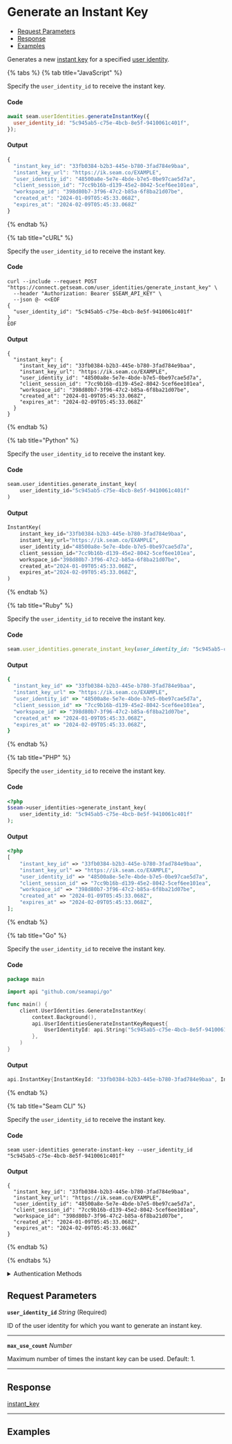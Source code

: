 # Generate an Instant Key

- [Request Parameters](./#request-parameters)
- [Response](./#response)
- [Examples](./#examples)

Generates a new [instant key](https://docs.seam.co/latest/capability-guides/mobile-access-in-development/instant-keys) for a specified [user identity](https://docs.seam.co/latest/capability-guides/mobile-access-in-development/managing-mobile-app-user-accounts-with-user-identities#what-is-a-user-identity).


{% tabs %}
{% tab title="JavaScript" %}

Specify the `user_identity_id` to receive the instant key.

#### Code

```javascript
await seam.userIdentities.generateInstantKey({
  user_identity_id: "5c945ab5-c75e-4bcb-8e5f-9410061c401f",
});
```

#### Output

```javascript
{
  "instant_key_id": "33fb0384-b2b3-445e-b780-3fad784e9baa",
  "instant_key_url": "https://ik.seam.co/EXAMPLE",
  "user_identity_id": "48500a8e-5e7e-4bde-b7e5-0be97cae5d7a",
  "client_session_id": "7cc9b16b-d139-45e2-8042-5cef6ee101ea",
  "workspace_id": "398d80b7-3f96-47c2-b85a-6f8ba21d07be",
  "created_at": "2024-01-09T05:45:33.068Z",
  "expires_at": "2024-02-09T05:45:33.068Z"
}
```
{% endtab %}

{% tab title="cURL" %}

Specify the `user_identity_id` to receive the instant key.

#### Code

```curl
curl --include --request POST "https://connect.getseam.com/user_identities/generate_instant_key" \
  --header "Authorization: Bearer $SEAM_API_KEY" \
  --json @- <<EOF
{
  "user_identity_id": "5c945ab5-c75e-4bcb-8e5f-9410061c401f"
}
EOF
```

#### Output

```curl
{
  "instant_key": {
    "instant_key_id": "33fb0384-b2b3-445e-b780-3fad784e9baa",
    "instant_key_url": "https://ik.seam.co/EXAMPLE",
    "user_identity_id": "48500a8e-5e7e-4bde-b7e5-0be97cae5d7a",
    "client_session_id": "7cc9b16b-d139-45e2-8042-5cef6ee101ea",
    "workspace_id": "398d80b7-3f96-47c2-b85a-6f8ba21d07be",
    "created_at": "2024-01-09T05:45:33.068Z",
    "expires_at": "2024-02-09T05:45:33.068Z"
  }
}
```
{% endtab %}

{% tab title="Python" %}

Specify the `user_identity_id` to receive the instant key.

#### Code

```python
seam.user_identities.generate_instant_key(
    user_identity_id="5c945ab5-c75e-4bcb-8e5f-9410061c401f"
)
```

#### Output

```python
InstantKey(
    instant_key_id="33fb0384-b2b3-445e-b780-3fad784e9baa",
    instant_key_url="https://ik.seam.co/EXAMPLE",
    user_identity_id="48500a8e-5e7e-4bde-b7e5-0be97cae5d7a",
    client_session_id="7cc9b16b-d139-45e2-8042-5cef6ee101ea",
    workspace_id="398d80b7-3f96-47c2-b85a-6f8ba21d07be",
    created_at="2024-01-09T05:45:33.068Z",
    expires_at="2024-02-09T05:45:33.068Z",
)
```
{% endtab %}

{% tab title="Ruby" %}

Specify the `user_identity_id` to receive the instant key.

#### Code

```ruby
seam.user_identities.generate_instant_key(user_identity_id: "5c945ab5-c75e-4bcb-8e5f-9410061c401f")
```

#### Output

```ruby
{
  "instant_key_id" => "33fb0384-b2b3-445e-b780-3fad784e9baa",
  "instant_key_url" => "https://ik.seam.co/EXAMPLE",
  "user_identity_id" => "48500a8e-5e7e-4bde-b7e5-0be97cae5d7a",
  "client_session_id" => "7cc9b16b-d139-45e2-8042-5cef6ee101ea",
  "workspace_id" => "398d80b7-3f96-47c2-b85a-6f8ba21d07be",
  "created_at" => "2024-01-09T05:45:33.068Z",
  "expires_at" => "2024-02-09T05:45:33.068Z",
}
```
{% endtab %}

{% tab title="PHP" %}

Specify the `user_identity_id` to receive the instant key.

#### Code

```php
<?php
$seam->user_identities->generate_instant_key(
    user_identity_id: "5c945ab5-c75e-4bcb-8e5f-9410061c401f"
);
```

#### Output

```php
<?php
[
    "instant_key_id" => "33fb0384-b2b3-445e-b780-3fad784e9baa",
    "instant_key_url" => "https://ik.seam.co/EXAMPLE",
    "user_identity_id" => "48500a8e-5e7e-4bde-b7e5-0be97cae5d7a",
    "client_session_id" => "7cc9b16b-d139-45e2-8042-5cef6ee101ea",
    "workspace_id" => "398d80b7-3f96-47c2-b85a-6f8ba21d07be",
    "created_at" => "2024-01-09T05:45:33.068Z",
    "expires_at" => "2024-02-09T05:45:33.068Z",
];
```
{% endtab %}

{% tab title="Go" %}

Specify the `user_identity_id` to receive the instant key.

#### Code

```go
package main

import api "github.com/seamapi/go"

func main() {
	client.UserIdentities.GenerateInstantKey(
		context.Background(),
		api.UserIdentitiesGenerateInstantKeyRequest{
			UserIdentityId: api.String("5c945ab5-c75e-4bcb-8e5f-9410061c401f"),
		},
	)
}
```

#### Output

```go
api.InstantKey{InstantKeyId: "33fb0384-b2b3-445e-b780-3fad784e9baa", InstantKeyUrl: "https://ik.seam.co/EXAMPLE", UserIdentityId: "48500a8e-5e7e-4bde-b7e5-0be97cae5d7a", ClientSessionId: "7cc9b16b-d139-45e2-8042-5cef6ee101ea", WorkspaceId: "398d80b7-3f96-47c2-b85a-6f8ba21d07be", CreatedAt: "2024-01-09T05:45:33.068Z", ExpiresAt: "2024-02-09T05:45:33.068Z"}
```
{% endtab %}

{% tab title="Seam CLI" %}

Specify the `user_identity_id` to receive the instant key.

#### Code

```seam_cli
seam user-identities generate-instant-key --user_identity_id "5c945ab5-c75e-4bcb-8e5f-9410061c401f"
```

#### Output

```seam_cli
{
  "instant_key_id": "33fb0384-b2b3-445e-b780-3fad784e9baa",
  "instant_key_url": "https://ik.seam.co/EXAMPLE",
  "user_identity_id": "48500a8e-5e7e-4bde-b7e5-0be97cae5d7a",
  "client_session_id": "7cc9b16b-d139-45e2-8042-5cef6ee101ea",
  "workspace_id": "398d80b7-3f96-47c2-b85a-6f8ba21d07be",
  "created_at": "2024-01-09T05:45:33.068Z",
  "expires_at": "2024-02-09T05:45:33.068Z"
}
```
{% endtab %}

{% endtabs %}


<details>

<summary>Authentication Methods</summary>

- API key
- Personal access token
  <br>Must also include the `seam-workspace` header in the request.

To learn more, see [Authentication](https://docs.seam.co/latest/api/authentication).
</details>

## Request Parameters

**`user_identity_id`** *String* (Required)

ID of the user identity for which you want to generate an instant key.

---

**`max_use_count`** *Number*

Maximum number of times the instant key can be used. Default: 1.

---


## Response

[instant\_key](./)


---

## Examples

